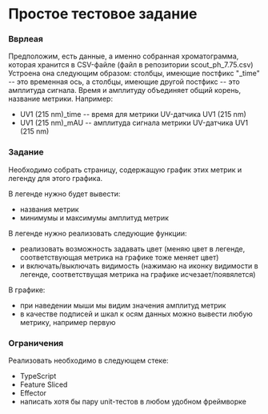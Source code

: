 # Простое тестовое задание

### Вврлеая
Предположим, есть данные, а именно собранная хроматограмма, которая хранится в CSV-файле (файл в репозитории scout_ph_7.75.csv)
Устроена она следующим образом: столбцы, имеющие постфикс "_time" -- это временная ось, а столбцы, имеющие другой постфикс -- это амплитуда сигнала. 
Время и амплитуду объединяет общий корень, название метрики. 
Например: 
* UV1 (215 nm)_time -- время для метрики UV-датчика UV1 (215 nm)
* UV1 (215 nm)_mAU -- амплитуда сигнала метрики UV-датчика UV1 (215 nm)

### Задание
Необходимо собрать страницу, содержащую график этих метрик и легенду для этого графика.

В легенде нужно будет вывести:
- названия метрик
- минимумы и максимумы амплитуд метрик

В легенде нужно реализовать следующие функции:
- реализовать возможность задавать цвет (меняю цвет в легенде, соответствующая метрика на графике тоже меняет цвет)
- и включать/выключать видимость (нажимаю на иконку видимости в легенде, соответствущая метрика на графике исчезает/появялется)

В графике:
- при наведении мыши мы видим значения амплитуд метрик
- в качестве подписей и шкал к осям данных можно вывести любую метрику, например первую

### Ограничения
Реализовать необходимо в следующем стеке:
- TypeScript
- Feature Sliced
- Effector
- написать хотя бы пару unit-тестов в любом удобном фреймворке
